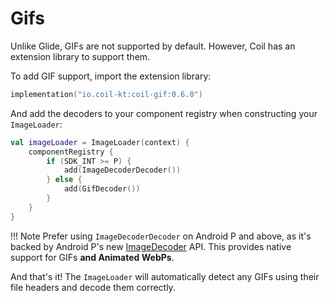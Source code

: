 # Gifs

Unlike Glide, GIFs are not supported by default. However, Coil has an extension library to support them.

To add GIF support, import the extension library:

```kotlin
implementation("io.coil-kt:coil-gif:0.6.0")
```

And add the decoders to your component registry when constructing your `ImageLoader`:

```kotlin
val imageLoader = ImageLoader(context) {
    componentRegistry {
        if (SDK_INT >= P) {
            add(ImageDecoderDecoder())
        } else {
            add(GifDecoder())
        }
    }
}
```

!!! Note
    Prefer using `ImageDecoderDecoder` on Android P and above, as it's backed by Android P's new [ImageDecoder](https://developer.android.com/reference/android/graphics/ImageDecoder) API. This provides native support for GIFs **and Animated WebPs**.

And that's it! The `ImageLoader` will automatically detect any GIFs using their file headers and decode them correctly.
